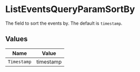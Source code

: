 # ListEventsQueryParamSortBy

The field to sort the events by. The default is `timestamp`.


## Values

| Name        | Value       |
| ----------- | ----------- |
| `Timestamp` | timestamp   |